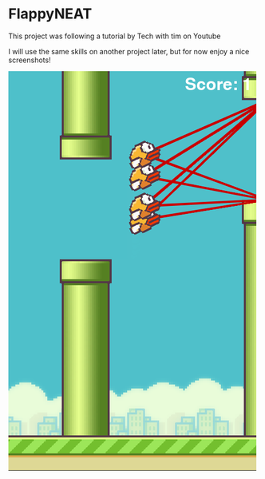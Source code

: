 # FlappyNEAT

This project was following a tutorial by Tech with tim on Youtube

I will use the same skills on another project later, but for now enjoy a nice screenshots!

![flappy bird](https://github.com/ERogalla/FlappyNEAT/blob/master/flappy.png?raw=true)
